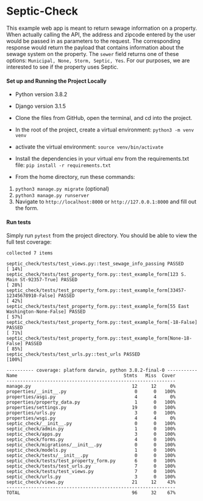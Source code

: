 # Septic-Check
This example web app is meant to return sewage information on a property. When actually calling the API, the address and zipcode entered by the user would be passed in as parameters to the request.
The corresponding response would return the payload that contains information about the sewage system on the property.
The `sewer` field returns one of these options: `Municipal, None, Storm, Septic, Yes`.
For our purposes, we are interested to see if the property uses Septic.

#### Set up and Running the Project Locally

- Python version 3.8.2
- Django version 3.1.5

- Clone the files from GitHub, open the terminal, and cd into the project.

- In the root of the project, create a virtual environment: `python3 -m venv venv`
- activate the virtual environment: `source venv/bin/activate`
- Install the dependencies in your virtual env from the requirements.txt file: `pip install -r requirements.txt`

- From the home directory, run these commands:

 1. `python3 manage.py migrate` (optional)
 2. `python3 manage.py runserver`
 3. Navigate to `http://localhost:8000` or `http://127.0.0.1:8000` and fill out the form.


#### Run tests

Simply run `pytest` from the project directory. You should be able to view the full test coverage:
```
collected 7 items

septic_check/tests/test_views.py::test_sewage_info_passing PASSED                                                                             [ 14%]
septic_check/tests/test_property_form.py::test_example_form[123 S. Main St-92357-True] PASSED                                                 [ 28%]
septic_check/tests/test_property_form.py::test_example_form[33457-12345678910-False] PASSED                                                   [ 42%]
septic_check/tests/test_property_form.py::test_example_form[55 East Washington-None-False] PASSED                                             [ 57%]
septic_check/tests/test_property_form.py::test_example_form[-18-False] PASSED                                                                 [ 71%]
septic_check/tests/test_property_form.py::test_example_form[None-18-False] PASSED                                                             [ 85%]
septic_check/tests/test_urls.py::test_urls PASSED                                                                                             [100%]

---------- coverage: platform darwin, python 3.8.2-final-0 -----------
Name                                       Stmts   Miss  Cover
--------------------------------------------------------------
manage.py                                     12     12     0%
properties/__init__.py                         0      0   100%
properties/asgi.py                             4      4     0%
properties/property_data.py                    1      0   100%
properties/settings.py                        19      0   100%
properties/urls.py                             3      0   100%
properties/wsgi.py                             4      4     0%
septic_check/__init__.py                       0      0   100%
septic_check/admin.py                          1      0   100%
septic_check/apps.py                           3      0   100%
septic_check/forms.py                          4      0   100%
septic_check/migrations/__init__.py            0      0   100%
septic_check/models.py                         1      0   100%
septic_check/tests/__init__.py                 0      0   100%
septic_check/tests/test_property_form.py       6      0   100%
septic_check/tests/test_urls.py                7      0   100%
septic_check/tests/test_views.py               7      0   100%
septic_check/urls.py                           3      0   100%
septic_check/views.py                         21     12    43%
--------------------------------------------------------------
TOTAL                                         96     32    67%

```
